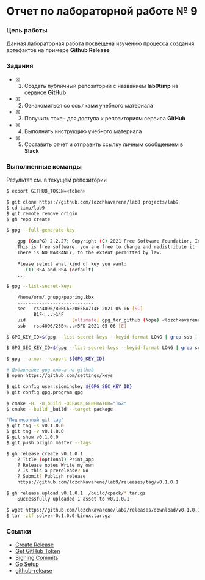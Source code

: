 # Отчет по лабораторной работе № 9

### Цель работы

Данная лабораторная работа посвещена изучению процесса создания артефактов на примере **Github Release**

### Задания

- [x] 1. Создать публичный репозиторий с названием **lab9timp** на сервисе **GitHub**
- [x] 2. Ознакомиться со ссылками учебного материала
- [x] 3. Получить токен для доступа к репозиториям сервиса **GitHub**
- [x] 4. Выполнить инструкцию учебного материала
- [x] 5. Составить отчет и отправить ссылку личным сообщением в **Slack**

### Выполненные команды

Результат см. в текущем репозитории

```sh
$ export GITHUB_TOKEN=<token>
```

```sh
$ git clone https://github.com/lozchkavarene/lab8 projects/lab9
$ cd timp/lab9
$ git remote remove origin
$ gh repo create
```

```sh
$ gpg --full-generate-key

	gpg (GnuPG) 2.2.27; Copyright (C) 2021 Free Software Foundation, Inc.
	This is free software: you are free to change and redistribute it.
	There is NO WARRANTY, to the extent permitted by law.
	
	Please select what kind of key you want:
	   (1) RSA and RSA (default)
    ...

$ gpg --list-secret-keys 

	/home/orm/.gnupg/pubring.kbx
	----------------------------
	sec   rsa4096/B0BC6E20E5BA714F 2021-05-06 [SC]
	      B1F<...>14F
	uid                 [ultimate] gpg_for_github (Nope) <lozchkavarene@gmail.ru>
	ssb   rsa4096/25B<...>5FD 2021-05-06 [E]

$ GPG_KEY_ID=$(gpg --list-secret-keys --keyid-format LONG | grep ssb | tail -1 | awk '{print $2}' | awk -F'/' '{print $2}')

$ GPG_SEC_KEY_ID=$(gpg --list-secret-keys --keyid-format LONG | grep sec | tail -1 | awk '{print $2}' | awk -F'/' '{print $2}')

$ gpg --armor --export ${GPG_KEY_ID}

# Добавление gpg ключа на github
$ open https://github.com/settings/keys 

$ git config user.signingkey ${GPG_SEC_KEY_ID}
$ git config gpg.program gpg
```

```sh
$ cmake -H. -B_build -DCPACK_GENERATOR="TGZ"
$ cmake --build _build --target package
```

```sh
'Подписанный git tag'
$ git tag -s v0.1.0.0
$ git tag -v v0.1.0.0
$ git show v0.1.0.0
$ git push origin master --tags
```

```sh
$ gh release create v0.1.0.1
	? Title (optional) Print_app
	? Release notes Write my own
	? Is this a prerelease? No
	? Submit? Publish release
	https://github.com/lozchkavarene/lab9/releases/tag/v0.1.0.1

$ gh release upload v0.1.0.1 ./build/cpack/*.tar.gz
    Successfully uploaded 1 asset to v0.1.0.1
```

```sh
$ wget https://github.com/lozchkavarene/lab9/releases/download/v0.1.0.1/print-0.1.0.0-Linux.tar.gz
$ tar -ztf solver-0.1.0.0-Linux.tar.gz
```

### Ссылки

- [Create Release](https://help.github.com/articles/creating-releases/)
- [Get GitHub Token](https://help.github.com/articles/creating-a-personal-access-token-for-the-command-line/)
- [Signing Commits](https://help.github.com/articles/signing-commits-with-gpg/)
- [Go Setup](http://www.golangbootcamp.com/book/get_setup)
- [github-release](https://github.com/aktau/github-release)
